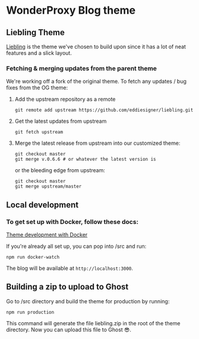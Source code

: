 # WonderProxy Blog theme

## Liebling Theme 

[Liebling](https://github.com/eddiesigner/liebling) is the theme we've chosen to build upon since it has a lot of neat features and a slick layout.

### Fetching & merging updates from the parent theme

We're working off a fork of the original theme. To fetch any updates / bug
fixes from the OG theme:

1. Add the upstream repository as a remote

   ```
   git remote add upstream https://github.com/eddiesigner/liebling.git
   ```

2. Get the latest updates from upstream

   ```
   git fetch upstream
   ```

3. Merge the latest release from upstream into our customized theme:

   ```
   git checkout master
   git merge v.0.6.6 # or whatever the latest version is
   ```

   or the bleeding edge from upstream:

   ```
   git checkout master
   git merge upstream/master
   ```

## Local development 

### To get set up with Docker, follow these docs:

[Theme development with Docker](https://github.com/eddiesigner/liebling/wiki/Theme-development-with-Docker)

If you're already all set up, you can pop into /src and run:

`npm run docker-watch` 

The blog will be available at `http://localhost:3000`.

## Building a zip to upload to Ghost 

Go to /src directory and build the theme for production by running:

`npm run production`

This command will generate the file liebling.zip in the root of the theme directory. Now you can upload this file to Ghost 😎.

